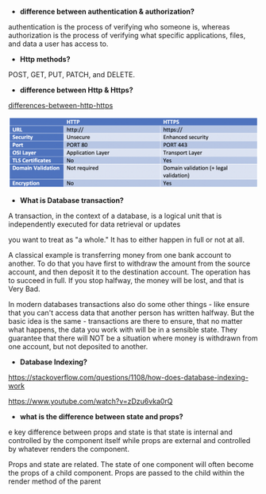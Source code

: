 - **difference between authentication & authorization?**

authentication is the process of verifying who someone is, whereas authorization is the process of verifying what specific applications, files, and data a user has access to.

- **Http methods?**

POST, GET, PUT, PATCH, and DELETE.

- **difference between Http & Https?**

[differences-between-http-https](https://www.venafi.com/blog/what-are-differences-between-http-https-0)

![](./img/Difference_HTTP_HTTPS-2.png)

- **What is Database transaction?**

A transaction, in the context of a database, is a logical unit that is independently executed for data retrieval or updates

you want to treat as "a whole." It has to either happen in full or not at all.

A classical example is transferring money from one bank account to another. To do that you have first to withdraw the amount from the source account, and then deposit it to the destination account. The operation has to succeed in full. If you stop halfway, the money will be lost, and that is Very Bad.

In modern databases transactions also do some other things - like ensure that you can't access data that another person has written halfway. But the basic idea is the same - transactions are there to ensure, that no matter what happens, the data you work with will be in a sensible state. They guarantee that there will NOT be a situation where money is withdrawn from one account, but not deposited to another.

- **Database Indexing?**

https://stackoverflow.com/questions/1108/how-does-database-indexing-work

https://www.youtube.com/watch?v=zDzu6vka0rQ

- **what is the difference between state and props?**

e key difference between props and state is that state is internal and controlled by the component itself while props are external and controlled by whatever renders the component.

Props and state are related. The state of one component will often become the props of a child component. Props are passed to the child within the render method of the parent
